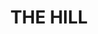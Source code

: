 ---
lastmod: '2025-04-06T06:05:20+00:00'
latitude: -32.931635
layout: suburb
longitude: 151.778021
postcode: '2300'
state: NSW
title: THE HILL
url: /nsw/the-hill/
---